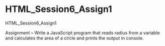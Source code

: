 # HTML_Session6_Assign1
HTML_Session6_Assign1

Assignment – Write a JavaScript program that reads radius from a variable and calculates the area of a circle and prints the output in console.
